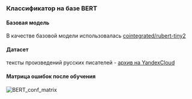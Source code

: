 ### Классификатор на базе BERT
#### Базовая модель
В качестве базовой модели использовалась [cointegrated/rubert-tiny2](https://huggingface.co/cointegrated/rubert-tiny2)
#### Датасет
тексты произведений русских писателей - [архив на YandexCloud](https://storage.yandexcloud.net/academy.ai/russian_literature.zip)
#### Матрица ошибок после обучения
![BERT_conf_matrix](https://storage.yandexcloud.net/spike2250-datasets/BERT_result.png)